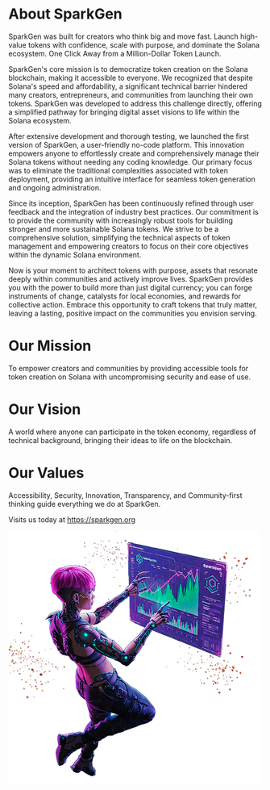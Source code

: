 # About SparkGen
SparkGen was built for creators who think big and move fast. Launch high-value tokens with confidence, scale with purpose, and dominate the Solana ecosystem. One Click Away from a Million-Dollar Token Launch.

SparkGen's core mission is to democratize token creation on the Solana blockchain, making it accessible to everyone. We recognized that despite Solana's speed and affordability, a significant technical barrier hindered many creators, entrepreneurs, and communities from launching their own tokens. SparkGen was developed to address this challenge directly, offering a simplified pathway for bringing digital asset visions to life within the Solana ecosystem.

After extensive development and thorough testing, we launched the first version of SparkGen, a user-friendly no-code platform. This innovation empowers anyone to effortlessly create and comprehensively manage their Solana tokens without needing any coding knowledge. Our primary focus was to eliminate the traditional complexities associated with token deployment, providing an intuitive interface for seamless token generation and ongoing administration.

Since its inception, SparkGen has been continuously refined through user feedback and the integration of industry best practices. Our commitment is to provide the community with increasingly robust tools for building stronger and more sustainable Solana tokens. We strive to be a comprehensive solution, simplifying the technical aspects of token management and empowering creators to focus on their core objectives within the dynamic Solana environment.

Now is your moment to architect tokens with purpose, assets that resonate deeply within communities and actively improve lives. SparkGen provides you with the power to build more than just digital currency; you can forge instruments of change, catalysts for local economies, and rewards for collective action. Embrace this opportunity to craft tokens that truly matter, leaving a lasting, positive impact on the communities you envision serving.

# Our Mission
To empower creators and communities by providing accessible tools for token creation on Solana with uncompromising security and ease of use.

# Our Vision
A world where anyone can participate in the token economy, regardless of technical background, bringing their ideas to life on the blockchain.

# Our Values
Accessibility, Security, Innovation, Transparency, and Community-first thinking guide everything we do at SparkGen.

Visits us today at https://sparkgen.org

![Alt text](3.png)
